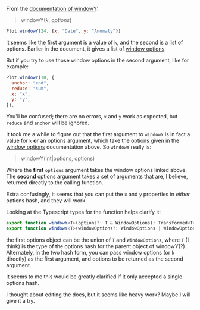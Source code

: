 From the [documentation of windowY](https://observablehq.com/plot/transforms/window#windowY):

> windowY(_k_, _options_)
```js
Plot.windowY(24, {x: "Date", y: "Anomaly"})
```

it seems like the first argument is a value of `k`, and the second is a list of options. Earlier in the document, it gives a list of [window options](https://observablehq.com/plot/transforms/window#window-options)

But if you try to use those window options in the second argument, like for example:

```js
Plot.windowY(10, {
  anchor: "end",
  reduce: "sum",
  x: "x",
  y: "y",
}),
```

You'll be confused; there are no errors, `x` and `y` work as expected, but `reduce` and `anchor` will be ignored.

It took me a while to figure out that the first argument to `windowY` is in fact a value for `k` **or** an options argument, which take the options given in the  [window options](https://observablehq.com/plot/transforms/window#window-options) documentation above. So `windowY` really is:

> windowY(int|options, options)

Where the **first** `options` argument takes the window options linked above. The **second** options argument takes a set of arguments that are, I believe, returned directly to the calling function.

Extra confusingly, it seems that you can put the `x` and `y` properties in _either_ options hash, and they will work.

Looking at the Typescript types for the function helps clarify it:

```typescript
export function windowY<T>(options?: T & WindowOptions): Transformed<T>;
export function windowY<T>(windowOptions?: WindowOptions | WindowOptions["k"], options?: T): Transformed<T>;
```

the first options object can be the union of `T` and `WindowOptions`, where `T` (I think) is the type of the options hash for the parent object of windowY(?). Alternately, in the two hash form, you can pass window options (or `k` directly) as the first argument, and options to be returned as the second argument.

It seems to me this would be greatly clarified if it only accepted a single options hash.

I thought about editing the docs, but it seems like heavy work? Maybe I will give it a try.